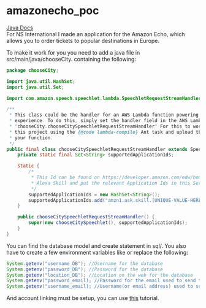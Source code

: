 # amazonecho_poc
<a href="https://squaredcanine.github.io/amazonecho_poc">Java Docs</a><br>
For NS International I made an application for the Amazon Echo, which allows you to order tickets to popular destinations in Europe.

To make it work for you you need to add a java file in src/main/java/chooseCity. containing the following:

```java
package chooseCity;

import java.util.HashSet;
import java.util.Set;

import com.amazon.speech.speechlet.lambda.SpeechletRequestStreamHandler;

/**
 * This class could be the handler for an AWS Lambda function powering an Alexa Skills Kit
 * experience. To do this, simply set the handler field in the AWS Lambda console to
 * "chooseCity.chooseCitySpeechletRequestStreamHandler" For this to work, you'll also need to build
 * this project using the {@code lambda-compile} Ant task and upload the resulting zip file to power
 * your function.
 */
public final class chooseCitySpeechletRequestStreamHandler extends SpeechletRequestStreamHandler {
    private static final Set<String> supportedApplicationIds;

    static {
        /*
         * This Id can be found on https://developer.amazon.com/edw/home.html#/ "Edit" the relevant
         * Alexa Skill and put the relevant Application Ids in this Set.
         */
        supportedApplicationIds = new HashSet<String>();
        supportedApplicationIds.add("amzn1.ask.skill.[UNIQUE-VALUE-HERE]");
    }

    public chooseCitySpeechletRequestStreamHandler() {
        super(new chooseCitySpeechlet(), supportedApplicationIds);
    }
}
```

You can find the database model and create statement in sql/.
You also have to create a few environment variables like or replace the following:
```java
System.getenv("username_DB"); //Username for the database
System.getenv("password_DB"); //Password for the database
System.getenv("location_DB"); //Location on the web for the database
System.getenv("password_email); //Password for the email used to send the booking
System.getenv("username_email); //Username(or email address) used to send the booking
```

And account linking must be setup, you can use <a href="https://developer.amazon.com/blogs/post/Tx3CX1ETRZZ2NPC/Alexa-Account-Linking-5-Steps-to-Seamlessly-Link-Your-Alexa-Skill-with-Login-wit">this</a> tutorial.

